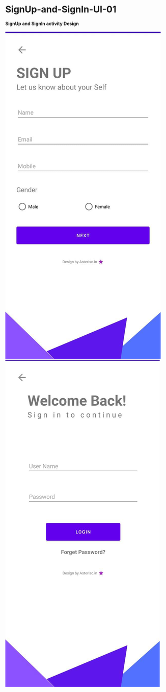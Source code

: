 # SignUp-and-SignIn-UI-01
<b>SignUp and SignIn activity Design</b>
<br/><br/>
![Screenshot](ss1.jpeg)
![Screenshot](ss2.jpeg)
